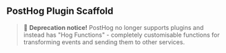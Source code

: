 ## PostHog Plugin Scaffold

> 🚨 **Deprecation notice!** PostHog no longer supports plugins and instead has "Hog Functions" - completely customisable functions for transforming events and sending them to other services.
